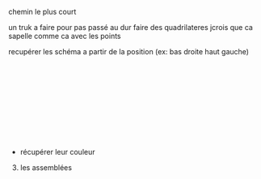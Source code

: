 chemin le plus court 

  un truk a faire pour pas passé au dur faire des quadrilateres jcrois que ca sapelle comme ca avec les points

  recupérer les schéma a partir de la position (ex: bas droite haut gauche)
  

  <br>  <br>  <br>  <br>  <br>  <br>  <br>  <br>  <br>


  - récupérer leur couleur
  
  
 3) les assemblées
 































